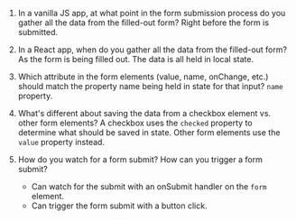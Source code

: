 1. In a vanilla JS app, at what point in the form submission process do you gather all the data from the filled-out form?
   Right before the form is submitted.

2. In a React app, when do you gather all the data from the filled-out form?
   As the form is being filled out. The data is all held in local state.

3. Which attribute in the form elements (value, name, onChange, etc.) should match the property name being held in state for that input?
   `name` property.

4. What's different about saving the data from a checkbox element vs. other form elements?
   A checkbox uses the `checked` property to determine what should be saved in state. Other form elements use the `value` property instead.

5. How do you watch for a form submit? How can you trigger a form submit?

   - Can watch for the submit with an onSubmit handler on the `form` element.
   - Can trigger the form submit with a button click.
